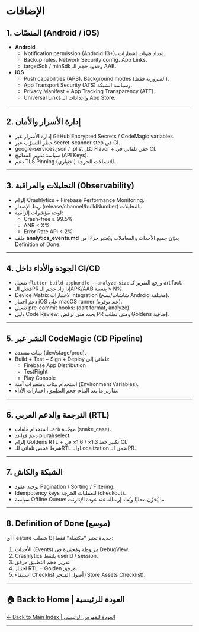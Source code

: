 # **الإضافات**

## **1\. المنصّات (Android / iOS)**

* **Android**  
  * Notification permission (Android 13+)، إعداد قنوات إشعارات.  
  * Backup rules، Network Security config، App Links.  
  * targetSdk / minSdk وحدود حجم الـ AAB.  
* **iOS**  
  * Push capabilities (APS)، Background modes (الضرورية فقط).  
  * App Transport Security (ATS) وسياسة الشبكة.  
  * Privacy Manifest \+ App Tracking Transparency (ATT).  
  * Universal Links وإعدادات الـ App Store.

---

## **2\. إدارة الأسرار والأمان**

* إدارة الأسرار عبر GitHub Encrypted Secrets / CodeMagic variables.  
* حظر التسرّب عبر secret-scanner step في CI.  
* google-services.json / .plist لكل Flavor \+ حقن تلقائي في CI.  
* سياسة تدوير المفاتيح (API Keys).  
* دعم TLS Pinning للاتصالات الحرجة (اختياري).

---

## **3\. التحليلات والمراقبة (Observability)**

* إلزام Crashlytics \+ Firebase Performance Monitoring.  
* ربط الإصدار (release/channel/buildNumber) بالتحليلات.  
* لوحة مؤشرات إلزامية:  
  * Crash-free ≥ 99.5%  
  * ANR \< X%  
  * Error Rate API \< 2%  
* ملف **analytics\_events.md** يدوّن جميع الأحداث والمعاملات ويُعتبر جزءًا من Definition of Done.

---

## **4\. الجودة والأداء داخل CI/CD**

* تفعيل `flutter build appbundle --analyze-size` ورفع التقرير كـ artifact.  
* فشل الـPR إذا زاد حجم الـAPK/AAB بنسبة \> N%.  
* Device Matrix لاختبارات Integration (شاشات/نسخ Android مختلفة).  
* دعم اختبار iOS على macOS runner (عند توفره).  
* تفعيل pre-commit hooks: (dart format, analyze).  
* دليل Code Review: يحدد متى نرفض PR ومتى نطلب Goldens إضافية.

---

## **5\. النشر عبر CodeMagic (CD Pipeline)**

* بيئات متعددة (dev/stage/prod).  
* Build \+ Test \+ Sign \+ Deploy تلقائي إلى:  
  * Firebase App Distribution  
  * TestFlight  
  * Play Console  
* استخدام بيئات ومتغيرات آمنة (Environment Variables).  
* تقارير ما بعد البناء: حجم التطبيق، اختبارات الأداء.

---

## **6\. الترجمة والدعم العربي (RTL)**

* استخدام ملفات `.arb` موحّدة (snake\_case).  
* دعم قواعد plural/select.  
* إلزام Goldens RTL \+ تكبير خط 1.3× / 1.6× في CI.  
* شرط فحص تلقائي للـRTL والـLocalization ضمن الـPR.

---

## **7\. الشبكة والكاش**

* توحيد عقود Pagination / Sorting / Filtering.  
* Idempotency keys للعمليات الحرجة (checkout).  
* سياسة Offline Queue: ما يُخزّن محليًا ويُعاد إرساله عند عودة الإنترنت.

---

## **8\. Definition of Done (موسع)**

أي Feature جديدة تعتبر “مكتملة” فقط إذا شملت:

1. الأحداث (Events) مربوطة ومُختبرة في DebugView.  
2. Crashlytics يلتقط userId / session.  
3. تقرير حجم التطبيق مرفق.  
4. اختبار RTL \+ Golden مرفق.  
5. استيفاء Checklist أصول المتجر (Store Assets Checklist).


---

## 🏠 **Back to Home | العودة للرئيسية**

[← Back to Main Index | العودة للفهرس الرئيسي](../../../index.html)

---
